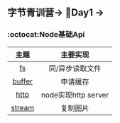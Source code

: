 ## 字节青训营-> 🚩Day1 -> 

### :octocat:Node基础Api

| 主题 | 主要实现 |
| :--: | :--: |
| [fs](https://github.com/HappyYYT/bytedance-practice/blob/main/DAY01/01_api/01_fs.js) | 同/异步读取文件 |
| [buffer](https://github.com/HappyYYT/bytedance-practice/blob/main/DAY01/01_api/02_buffer.js)| 申请缓存 |
| [http](https://github.com/HappyYYT/bytedance-practice/blob/main/DAY01/01_api/03_http.js) | node实现http server |
| [stream](https://github.com/HappyYYT/bytedance-practice/blob/main/DAY01/01_api/04_stream.js) | 复制图片 |